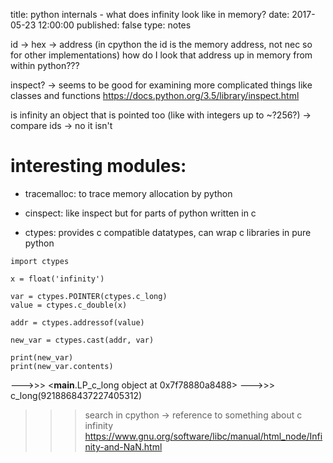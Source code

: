 title: python internals - what does infinity look like in memory?
date: 2017-05-23 12:00:00
published: false
type: notes


id -> hex -> address (in cpython the id is the memory address, not nec so for other implementations)
how do I look that address up in memory from within python???

inspect? -> seems to be good for examining more complicated things like classes and functions 
https://docs.python.org/3.5/library/inspect.html

is infinity an object that is pointed too (like with integers up to ~?256?) -> compare ids -> no it isn't

# interesting modules:

* tracemalloc: to trace memory allocation by python

* cinspect: like inspect but for parts of python written in c

* ctypes: provides c compatible datatypes, can wrap c libraries in pure python


```
import ctypes

x = float('infinity')

var = ctypes.POINTER(ctypes.c_long)
value = ctypes.c_double(x)

addr = ctypes.addressof(value)

new_var = ctypes.cast(addr, var)

print(new_var)
print(new_var.contents)
```

--->>> <__main__.LP_c_long object at 0x7f78880a8488>
--->>> c_long(9218868437227405312)



>>> search in cpython -> reference to something about c infinity
https://www.gnu.org/software/libc/manual/html_node/Infinity-and-NaN.html

